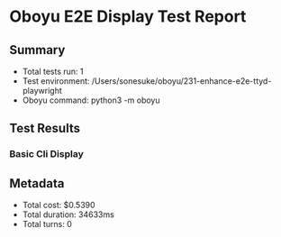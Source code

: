 # Oboyu E2E Display Test Report

## Summary

- Total tests run: 1
- Test environment: /Users/sonesuke/oboyu/231-enhance-e2e-ttyd-playwright
- Oboyu command: python3 -m oboyu

## Test Results

### Basic Cli Display


## Metadata

- Total cost: $0.5390
- Total duration: 34633ms
- Total turns: 0
